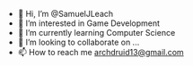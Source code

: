 - 👋 Hi, I’m @SamuelJLeach
- 👀 I’m interested in Game Development
- 🌱 I’m currently learning Computer Science
- 💞️ I’m looking to collaborate on ...
- 📫 How to reach me archdruid13@gmail.com

<!---
SamuelJLeach/SamuelJLeach is a ✨ special ✨ repository because its `README.md` (this file) appears on your GitHub profile.
You can click the Preview link to take a look at your changes.
--->
